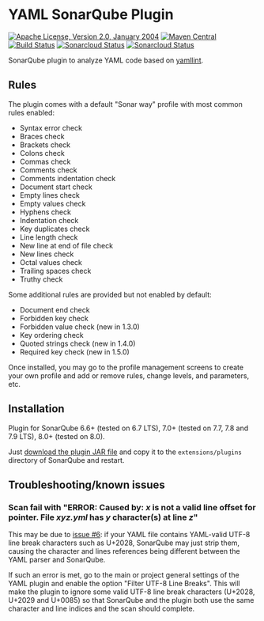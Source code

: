 <!---
 Licensed to the Apache Software Foundation (ASF) under one or more
 contributor license agreements.  See the NOTICE file distributed with
 this work for additional information regarding copyright ownership.
 The ASF licenses this file to You under the Apache License, Version 2.0
 (the "License"); you may not use this file except in compliance with
 the License.  You may obtain a copy of the License at

      http://www.apache.org/licenses/LICENSE-2.0

 Unless required by applicable law or agreed to in writing, software
 distributed under the License is distributed on an "AS IS" BASIS,
 WITHOUT WARRANTIES OR CONDITIONS OF ANY KIND, either express or implied.
 See the License for the specific language governing permissions and
 limitations under the License.
-->
YAML SonarQube Plugin
=====================

[![Apache License, Version 2.0, January 2004](https://img.shields.io/github/license/apache/maven.svg?label=License)](http://www.apache.org/licenses/LICENSE-2.0)
[![Maven Central](https://img.shields.io/maven-central/v/com.github.sbaudoin/sonar-yaml-plugin.svg?label=Maven%20Central)](https://search.maven.org/#search%7Cgav%7C1%7Cg%3A%22com.github.sbaudoin%22%20AND%20a%3A%22sonar-yaml-plugin%22)
[![Build Status](https://travis-ci.org/sbaudoin/sonar-yaml.svg?branch=master)](https://travis-ci.org/sbaudoin/sonar-yaml)
[![Sonarcloud Status](https://sonarcloud.io/api/project_badges/measure?project=com.github.sbaudoin:sonar-yaml-plugin&metric=alert_status)](https://sonarcloud.io/dashboard?id=com.github.sbaudoin:sonar-yaml-plugin)
[![Sonarcloud Status](https://sonarcloud.io/api/project_badges/measure?project=com.github.sbaudoin:sonar-yaml-plugin&metric=coverage)](https://sonarcloud.io/dashboard?id=com.github.sbaudoin:sonar-yaml-plugin)

SonarQube plugin to analyze YAML code based on [yamllint](https://github.com/sbaudoin/yamllint).

## Rules

The plugin comes with a default "Sonar way" profile with most common rules enabled:

* Syntax error check
* Braces check
* Brackets check
* Colons check
* Commas check
* Comments check
* Comments indentation check
* Document start check
* Empty lines check
* Empty values check
* Hyphens check
* Indentation check
* Key duplicates check
* Line length check
* New line at end of file check
* New lines check
* Octal values check
* Trailing spaces check
* Truthy check

Some additional rules are provided but not enabled by default:

* Document end check
* Forbidden key check
* Forbidden value check (new in 1.3.0)
* Key ordering check
* Quoted strings check (new in 1.4.0)
* Required key check (new in 1.5.0)

Once installed, you may go to the profile management screens to create your own profile and add or remove rules, change levels, and parameters, etc.

## Installation

Plugin for SonarQube 6.6+ (tested on 6.7 LTS), 7.0+ (tested on 7.7, 7.8 and 7.9 LTS), 8.0+ (tested on 8.0).

Just [download the plugin JAR file](https://github.com/sbaudoin/sonar-yaml/releases) and copy it to the `extensions/plugins` directory of SonarQube and restart.

## Troubleshooting/known issues

### Scan fail with "ERROR: Caused by: _x_ is not a valid line offset for pointer. File _xyz.yml_ has _y_ character(s) at line _z_"

This may be due to [issue #6](https://github.com/sbaudoin/sonar-yaml/issues/6): if your YAML file contains YAML-valid UTF-8 line break characters such as U+2028, SonarQube
may just strip them, causing the character and lines references being different between the YAML parser and SonarQube.

If such an error is met, go to the main or project general settings of the YAML plugin and enable the option "Filter UTF-8 Line Breaks".
This will make the plugin to ignore some valid UTF-8 line break characters (U+2028, U+2029 and U+0085) so that SonarQube and the plugin
both use the same character and line indices and the scan should complete.

